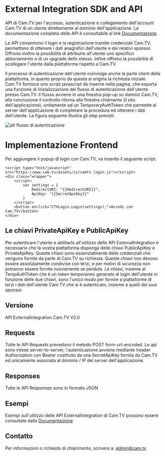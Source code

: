 # External Integration SDK and API
API di Cam.TV per l'accesso, autenticazione e collegamento dell'account Cam.TV di un utente direttamente al dominio dell'applicazione. La documentazione completa delle API è consultabile al link [Documentazione](https://documenter.getpostman.com/view/9304344/SW7Z48Z2).

Le API consentono il login e la registrazione tramite credenziali Cam.TV, permettono di ottenere i dati anagrafici dell'utente e dei relativi sponsor. Offrono inoltre la possibilità di attribuire all'utente uno specifico abbonamento o di un upgrade dello stesso. 
Infine offrono la possibilità di scollegare l'utente dalla piattaforma rispetto a Cam.TV.

Il processo di autenticazione dell'utente coinvolge anche la parte client della piattaforma, in quanto proprio da questa si origina la richiesta iniziale. Cam.TV fornisce uno script javascript da inserire nella pagina, che esporta una funzione di inizializzazione del flusso di autenticazione dell'utente presso Cam.TV. Il flusso avviene in una finestra pop-up su domnio Cam.TV, alla conclusione il controllo ritorna alla finestra chiamante (il sito dell'applicazione), unitamente ad un TemporaryAuthToken che permette al server dell'applicazione di completare la procedura ed ottenere i dati dell'utente. La figura seguente illustra gli step previsti.

![alt flusso di autenticazione](https://bootcamp.r.worldssl.net/camtv_xnet_auth.jpg "Flusso di autenticazione")

# Implementazione Frontend
Per aggiungere il popup di login con Cam.TV, va inserito il seguente script:
	
	<script type="text/javascript" src="https://www.cam.tv/assets/js/camtv_login.js"></script>
	<div class="wrapper">
		<script>
			var settings = {
				RedirectURI: "{{RedirectURI}}",
				ApiKey: "{{SecretApiKey}}"
			}
		</script>
		<button onclick="CTVLogin.Login(settings);">Accedi con Cam.TV</button>
	</div>

## Le chiavi PrivateApiKey e PublicApiKey
Per autenticare l'utente e abilitarlo all'utilizzo delle API ExternalIntegration è necessario che la vostra piattaforma disponga delle chiavi PublicApiKey e PrivateApiKey. Queste chiavi sono essenzialmente delle credenziali che vengono fornite da parte di Cam.TV su richiesta. Queste chiavi non devono essere assolutamente condivise con terzi, e per motivi di sicurezza non potranno essere fornite nuovamente se perdute. Le chiavi, insieme al TempAuthToken che è un token temporaneo generato al login dell'utente in funzione delle due chiavi, sono l'unico modo per fornire a piattaforme di terzi i dati dell'utente Cam.TV che si è autenticato, insieme a quelli dei suoi sponsor.
	
## Versione
API ExternalIntegration Cam.TV V2.0

## Requests
Tutte le API Requests prevedono il metodo POST form-url-encoded. Le api sono intese server-to-server, l'autenticazione avviene mediante header Authorization con Bearer costituito da una SecretApiKey fornita da Cam.TV ed unicamente associata al dominio / IP del server dell'applicazione.

## Responses
Tutte le API Responses sono in formato JSON

## Esempi
Esempi sull'utilizzo delle API ExternalIntegration di Cam.TV possono essere consultate dalla [Documentazione](https://documenter.getpostman.com/view/9304344/SW7Z48Z2)

## Contatto
Per informazioni o richieste di chiarimento, scrivere a:  [admin@cam.tv](mailto:admin@cam.tv)
